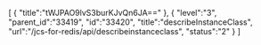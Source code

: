 [
	{
		"title":"tWJPAO9lvS3burKJvQn6JA=="
	},
	{
		"level":"3",
		"parent_id":"33419",
		"id":"33420",
		"title":"describeInstanceClass",
		"url":"/jcs-for-redis/api/describeinstanceclass",
		"status":"2"
	}
]